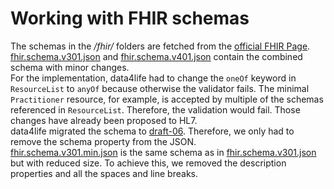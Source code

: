 # Working with FHIR schemas
The schemas in the _/fhir/_ folders are fetched from the [official FHIR Page](https://www.hl7.org/fhir/fhir.schema.json.zip).
[fhir.schema.v301.json](fhir/stu3/fhir.schema.v301.json) and [fhir.schema.v401.json](fhir/r4/fhir.schema.v301.json) contain the combined schema with minor changes.\
For the implementation, data4life had to change the `oneOf` keyword in `ResourceList` to `anyOf` because otherwise the validator fails. The minimal `Practitioner` resource, for example, is accepted by multiple of the schemas referenced in `ResourceList`. Therefore, the validation would fail. Those changes have already been proposed to HL7. \
data4life migrated the schema to [draft-06](http://json-schema.org/draft-04/schema#). Therefore, we only had to remove the schema property from the JSON. \
[fhir.schema.v301.min.json](fhir/fhir.schema.v301.min.json) is the same schema as in [fhir.schema.v301.json](fhir/fhir.schema.v301.json) but with reduced size. To achieve this, we removed the description properties and all the spaces and line breaks.
